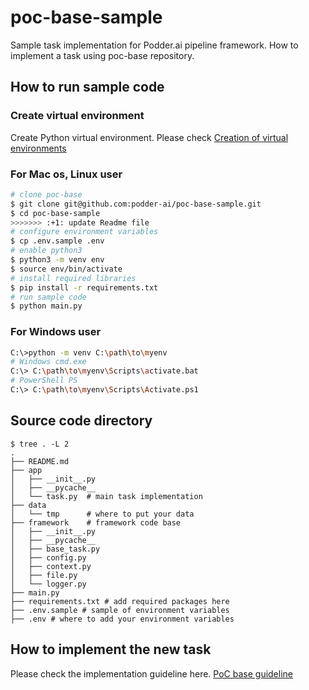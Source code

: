 # poc-base-sample

Sample task implementation for Podder.ai pipeline framework.
How to implement a task using poc-base repository.

## How to run sample code

### Create virtual environment

Create Python virtual environment. Please check [Creation of virtual environments](https://docs.python.org/3/library/venv.html)

### For Mac os, Linux user

```bash
# clone poc-base
$ git clone git@github.com:podder-ai/poc-base-sample.git
$ cd poc-base-sample
>>>>>>> :+1: update Readme file
# configure environment variables
$ cp .env.sample .env
# enable python3
$ python3 -m venv env
$ source env/bin/activate
# install required libraries
$ pip install -r requirements.txt
# run sample code
$ python main.py
```

### For Windows user

```bash
C:\>python -m venv C:\path\to\myenv
# Windows cmd.exe
C:\> C:\path\to\myenv\Scripts\activate.bat
# PowerShell PS
C:\> C:\path\to\myenv\Scripts\Activate.ps1
```

## Source code directory

```
$ tree . -L 2
.
├── README.md
├── app
│   ├── __init__.py
│   ├── __pycache__
│   └── task.py  # main task implementation
├── data
│   └── tmp      # where to put your data 
├── framework    # framework code base
│   ├── __init__.py
│   ├── __pycache__
│   ├── base_task.py
│   ├── config.py
│   ├── context.py
│   ├── file.py
│   └── logger.py
├── main.py
├── requirements.txt # add required packages here
├── .env.sample # sample of environment variables 
├── .env # where to add your environment variables 
```

## How to implement the new task

Please check the implementation guideline here. [PoC base guideline](https://github.com/podder-ai/poc-base)
